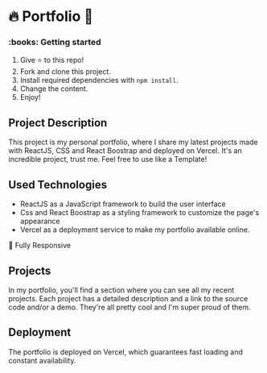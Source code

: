 # 🔥 Portfolio 🚀






<h3>:books: Getting started</h3>

1. Give ⭐️ to this repo!
2. Fork and clone this project.
3. Install required dependencies with `npm install`.
4. Change the content.
5. Enjoy! 


## Project Description
This project is my personal portfolio, where I share my latest projects made with ReactJS, CSS and React Boostrap and deployed on Vercel. It's an incredible project, trust me. Feel free to use like a Template! 

## Used Technologies
- ReactJS as a JavaScript framework to build the user interface
- Css and React Boostrap as a styling framework to customize the page's appearance
- Vercel as a deployment service to make my portfolio available online.

📱 Fully Responsive



## Projects
In my portfolio, you'll find a section where you can see all my recent projects. Each project has a detailed description and a link to the source code and/or a demo. They're all pretty cool and I'm super proud of them.

## Deployment
The portfolio is deployed on Vercel, which guarantees fast loading and constant availability. 
